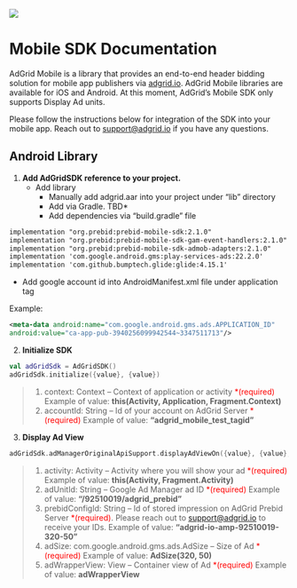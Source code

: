 ![](https://lh4.googleusercontent.com/2yVlIW15EbpfQsumK7I14Aja8Nu_9Da1CxfO4Ez0bwYHfLptDntz6TZFjRjsBloyYoMRpiuAyxxSrkypKoa42CiJYZxOeY329InSvuTyxVtaSe-BfsnZ0RWpgqt6jjKyYgQR4Sw7Zx2XUooOGBoxJ_0)

# Mobile SDK Documentation

AdGrid Mobile is a library that provides an end-to-end header bidding solution for mobile app publishers via [adgrid.io](https://adgrid.io). AdGrid Mobile libraries are available for iOS and Android. At this moment, AdGrid’s Mobile SDK only supports Display Ad units.
  
Please follow the instructions below for integration of the SDK into your mobile app. Reach out to [support@adgrid.io](mailto:support@adgrid.io) if you have any questions.

## Android Library

1.  **Add AdGridSDK reference to your project.**
	* Add library
		+  Manually add adgrid.aar into your project under “lib” directory
		+  Add via Gradle. TBD*
		+  Add dependencies via “build.gradle” file

```xml
implementation "org.prebid:prebid-mobile-sdk:2.1.0"  
implementation "org.prebid:prebid-mobile-sdk-gam-event-handlers:2.1.0"  
implementation "org.prebid:prebid-mobile-sdk-admob-adapters:2.1.0"  
implementation 'com.google.android.gms:play-services-ads:22.2.0'  
implementation 'com.github.bumptech.glide:glide:4.15.1'
```

* Add google account id into AndroidManifest.xml file under application tag

Example:

```xml
<meta-data android:name="com.google.android.gms.ads.APPLICATION_ID" 
android:value="ca-app-pub-3940256099942544~3347511713"/>
```

2. **Initialize SDK**

```kotlin
val adGridSdk = AdGridSDK()
adGridSdk.initialize({value}, {value})
```

> 1. context: Context – Context of application or activity <font color=red>*(required)</font>
		Example of value: **this(Activity, Application, Fragment.Context)**
> 2. accountId: String – Id of your account on AdGrid Server <font color=red>*(required)</font>
		Example of value: **“adgrid_mobile_test_tagid”**

3. **Display Ad View**

```kotlin
adGridSdk.adManagerOriginalApiSupport.displayAdViewOn({value}, {value}, {value}, {value}, {value})
```

> 1.  activity: Activity – Activity where you will show your ad <font color=red>*(required)</font>
	Example of value: **this(Activity, Fragment.Activity)**
> 2.  adUnitId: String – Google Ad Manager ad ID <font color=red>*(required)</font>
	Example of value: **“/92510019/adgrid_prebid”**
> 3.  prebidConfigId: String – Id of stored impression on AdGrid Prebid Server <font color=red>*(required)</font>. Please reach out to [support@adgrid.io](mailto:support@adgrid.io) to receive your IDs.
	Example of value: **“adgrid-io-amp-92510019-320-50”**
> 4.  adSize: com.google.android.gms.ads.AdSize – Size of Ad <font color=red>*(required)</font>
	Example of value: **AdSize(320, 50)**
> 5.  adWrapperView: View – Container view of Ad <font color=red>*(required)</font>
	Example of value: **adWrapperView**